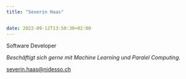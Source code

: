 ```yaml
---
title: "Severin Haas"


date: 2022-09-12T13:50:30+02:00
---
```


Software Developer

*Beschäftigt sich gerne mit Machine Learning und Paralel Computing.*

[severin.haas@nidesso.ch](mailto:severin.haas@nidesso.ch)